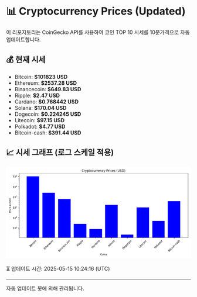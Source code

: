 
# 📊 Cryptocurrency Prices (Updated)

이 리포지토리는 CoinGecko API를 사용하여 코인 TOP 10 시세를 10분가격으로 자동 업데이트합니다.

## 💰 현재 시세
- Bitcoin: **$101823 USD**
- Ethereum: **$2537.28 USD**
- Binancecoin: **$649.83 USD**
- Ripple: **$2.47 USD**
- Cardano: **$0.768442 USD**
- Solana: **$170.04 USD**
- Dogecoin: **$0.224245 USD**
- Litecoin: **$97.15 USD**
- Polkadot: **$4.77 USD**
- Bitcoin-cash: **$391.44 USD**

## 📈 시세 그래프 (로그 스케일 적용)
![Crypto Prices](crypto_prices.png)

⏳ 업데이트 시간: 2025-05-15 10:24:16 (UTC)

---
자동 업데이트 봇에 의해 관리됩니다.
